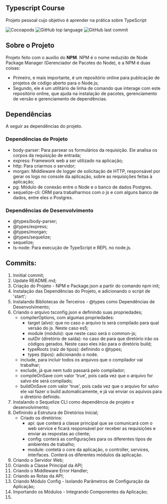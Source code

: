 ## Typescript Course
Projeto pessoal cujo objetivo é aprender na prática sobre TypeScript

![Cocoapods](https://img.shields.io/cocoapods/l/AFNetworking.svg)
![GitHub top language](https://img.shields.io/github/languages/top/badges/shields.svg)
![GitHub last commit](https://img.shields.io/github/last-commit/google/skia.svg)

## Sobre o Projeto
Projeto feito com o auxílio do **NPM**. NPM é o nome reduzido de Node Package Manager (Gerenciador de Pacotes do Node), e a NPM é duas coisas:
- Primeiro, e mais importante, é um repositório online para publicação de projetos de código aberto para o Node.js;
- Segundo, ele é um utilitário de linha de comando que interage com este repositório online, que ajuda na instalação de pacotes, gerenciamento de versão e gerenciamento de dependências.

## Dependências
A seguir as dependências do projeto.

### Dependências de Projeto
- body-parser: Para parsear os formulários da requisição. Ele analisa os corpos da requisição de entrada;
- express: Framework web a ser utilizado na aplicação;
- http: Para criarmos o servidor;
- morgan: Middleware de logger de solicitação de HTTP, responsável por gerar os logs no console da aplicação, sobre as requisições feitas à aplicação;
- pg: Módulo de conexão entre o Node e o banco de dados Postgres.
- sequelize-cli: ORM para trabalharmos com o js e com alguns banco de dados, entre eles o Postgres.

### Dependências de Desenvolvimento
- @types/body-parser;
- @types/express;
- @types/morgan;
- @types/sequelize;
- sequelize;
- ts-node: Para execução de TypeScript e REPL no node.js.

## Commits:
01. Innitial commit;
02. Update README.md;
03. Criação do Projeto - NPM e Package.json a partir do comando npm init;
04. Instalação das Dependências do Projeto, e adicionando o script de 'start';
05. Instalando Bibliotecas de Terceiros - @types como Dependências de Desenvolvimento;
06. Criando o arquivo tsconfig.json e definindo suas propriedades;
    - compilerOptions, com algumas propriedades:
      - target (alvo): que no caso o arquivo ts será compilado para qual versão do js. Neste caso es5;
      - module (módulo): que neste caso será o common-js;
      - outDir (diretório de saída): no caso de para que diretório irão os códigos gerados. Neste caso eles irão para o diretório build;
      - typeRoots (raíz de tipos): definindo o @types;
      - types (tipos): adicionando o node.
    - include, para incluir todos os arquivos que o compilador vai trabalhar;
    - exclude, já que nem tudo passará pelo compilador;
    - compileOnSave com valor 'true', pois cada vez que o arquivo for salvo ele será compilado;
    - buildOnSave com valor 'true', pois cada vez que o arquivo for salvo ele vai fazer o build automaticamente, e já vai enviar os aquivos para o diretório definido.
07. Instalando o Sequelize CLI como dependência de projeto e desenvolvimento;
08. Definindo a Estrutura de Diretórios Inicial;
    - Criado os diretórios:
      - api: que conterá a classe principal que se comunicará com o web service e ficará responsável por receber as requisições e enviar as respostas ao cliente;
      - config: conterá as configurações para os diferentes tipos de ambientes de trabalho;
      - module: contetá o core da aplicação, o controller, services, interfaces. Conterá os diferentes módulos da aplicação.
09. Criando o Servidor Web;
10. Criando a Classe Principal da API;
11. Criando o Middleware Error Handler;
12. Criando as Rotas da API;
13. Criando Módulo Config - Isolando Parâmetros de Configuração da Aplicação;
14. Importando os Módulos - Integrando Componentes da Aplicação;
15.

